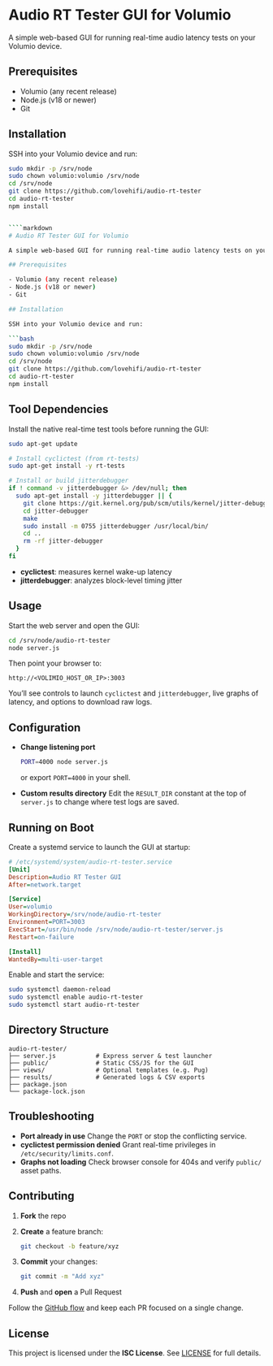 # Audio RT Tester GUI for Volumio

A simple web-based GUI for running real-time audio latency tests on your Volumio device.

## Prerequisites

- Volumio (any recent release)  
- Node.js (v18 or newer)  
- Git

## Installation

SSH into your Volumio device and run:

```bash
sudo mkdir -p /srv/node
sudo chown volumio:volumio /srv/node
cd /srv/node
git clone https://github.com/lovehifi/audio-rt-tester
cd audio-rt-tester
npm install


````markdown
# Audio RT Tester GUI for Volumio

A simple web-based GUI for running real-time audio latency tests on your Volumio device.

## Prerequisites

- Volumio (any recent release)  
- Node.js (v18 or newer)  
- Git

## Installation

SSH into your Volumio device and run:

```bash
sudo mkdir -p /srv/node
sudo chown volumio:volumio /srv/node
cd /srv/node
git clone https://github.com/lovehifi/audio-rt-tester
cd audio-rt-tester
npm install
````

## Tool Dependencies

Install the native real-time test tools before running the GUI:

```bash
sudo apt-get update

# Install cyclictest (from rt-tests)
sudo apt-get install -y rt-tests

# Install or build jitterdebugger
if ! command -v jitterdebugger &> /dev/null; then
  sudo apt-get install -y jitterdebugger || {
    git clone https://git.kernel.org/pub/scm/utils/kernel/jitter-debugger.git
    cd jitter-debugger
    make
    sudo install -m 0755 jitterdebugger /usr/local/bin/
    cd ..
    rm -rf jitter-debugger
  }
fi
```

* **cyclictest**: measures kernel wake-up latency
* **jitterdebugger**: analyzes block-level timing jitter

## Usage

Start the web server and open the GUI:

```bash
cd /srv/node/audio-rt-tester
node server.js
```

Then point your browser to:

```
http://<VOLIMIO_HOST_OR_IP>:3003
```

You’ll see controls to launch `cyclictest` and `jitterdebugger`, live graphs of latency, and options to download raw logs.

## Configuration

* **Change listening port**

  ```bash
  PORT=4000 node server.js
  ```

  or export `PORT=4000` in your shell.

* **Custom results directory**
  Edit the `RESULT_DIR` constant at the top of `server.js` to change where test logs are saved.

## Running on Boot

Create a systemd service to launch the GUI at startup:

```ini
# /etc/systemd/system/audio-rt-tester.service
[Unit]
Description=Audio RT Tester GUI
After=network.target

[Service]
User=volumio
WorkingDirectory=/srv/node/audio-rt-tester
Environment=PORT=3003
ExecStart=/usr/bin/node /srv/node/audio-rt-tester/server.js
Restart=on-failure

[Install]
WantedBy=multi-user-target
```

Enable and start the service:

```bash
sudo systemctl daemon-reload
sudo systemctl enable audio-rt-tester
sudo systemctl start audio-rt-tester
```

## Directory Structure

```
audio-rt-tester/
├── server.js           # Express server & test launcher
├── public/             # Static CSS/JS for the GUI
├── views/              # Optional templates (e.g. Pug)
├── results/            # Generated logs & CSV exports
├── package.json
└── package-lock.json
```

## Troubleshooting

* **Port already in use**
  Change the `PORT` or stop the conflicting service.
* **cyclictest permission denied**
  Grant real-time privileges in `/etc/security/limits.conf`.
* **Graphs not loading**
  Check browser console for 404s and verify `public/` asset paths.

## Contributing

1. **Fork** the repo
2. **Create** a feature branch:

   ```bash
   git checkout -b feature/xyz
   ```
3. **Commit** your changes:

   ```bash
   git commit -m "Add xyz"
   ```
4. **Push** and **open** a Pull Request

Follow the [GitHub flow](https://guides.github.com/introduction/flow/) and keep each PR focused on a single change.

## License

This project is licensed under the **ISC License**.
See [LICENSE](LICENSE) for full details.

```
```
